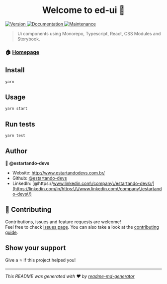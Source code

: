 <h1 align="center">Welcome to ed-ui 👋</h1>
<p>
  <a href="https://www.npmjs.com/package/ed-ui" target="_blank">
    <img alt="Version" src="https://img.shields.io/npm/v/ed-ui.svg">
  </a>
  <a href="https://github.com/estartando-devs/ed-ui#readme" target="_blank">
    <img alt="Documentation" src="https://img.shields.io/badge/documentation-yes-brightgreen.svg" />
  </a>
  <a href="https://github.com/estartando-devs/ed-ui/graphs/commit-activity" target="_blank">
    <img alt="Maintenance" src="https://img.shields.io/badge/Maintained%3F-yes-green.svg" />
  </a>
</p>

> Ui components using Monorepo, Typescript, React, CSS Modules and Storybook.

### 🏠 [Homepage](https://github.com/estartando-devs/ed-ui#readme)

## Install

```sh
yarn
```

## Usage

```sh
yarn start
```

## Run tests

```sh
yarn test
```

## Author

👤 **@estartando-devs**

* Website: http://www.estartandodevs.com.br/
* Github: [@estartando-devs](https://github.com/estartando-devs)
* LinkedIn: [@https:\/\/www.linkedin.com\/company\/estartando-devs\/](https://linkedin.com/in/https:\/\/www.linkedin.com\/company\/estartando-devs\/)

## 🤝 Contributing

Contributions, issues and feature requests are welcome!<br />Feel free to check [issues page](https://github.com/estartando-devs/ed-ui/issues). You can also take a look at the [contributing guide](https://github.com/estartando-devs/ed-ui/blob/master/CONTRIBUTING.md).

## Show your support

Give a ⭐️ if this project helped you!

***
_This README was generated with ❤️ by [readme-md-generator](https://github.com/kefranabg/readme-md-generator)_